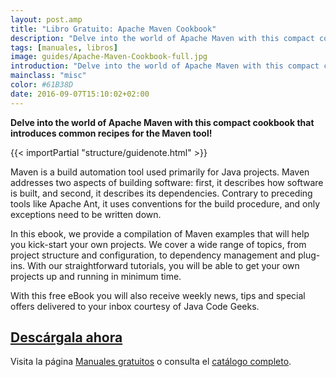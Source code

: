 ```yaml
---
layout: post.amp
title: "Libro Gratuito: Apache Maven Cookbook"
description: "Delve into the world of Apache Maven with this compact cookbook that introduces common recipes for the Maven tool!"
tags: [manuales, libros]
image: guides/Apache-Maven-Cookbook-full.jpg
introduction: "Delve into the world of Apache Maven with this compact cookbook that introduces common recipes for the Maven tool!"
mainclass: "misc"
color: #61B38D
date: 2016-09-07T15:10:02+02:00
---
```


<figure>
   <amp-img on="tap:lightbox1" role="button" tabindex="0" layout="responsive" src="/img/guides/Apache-Maven-Cookbook-centered.jpg" alt="{{ title }}" title="{{ title }}" width="800" height="420">
   </amp-img>
</figure>

__Delve into the world of Apache Maven with this compact cookbook that introduces common recipes for the Maven tool!__

{{< importPartial "structure/guidenote.html" >}}

Maven is a build automation tool used primarily for Java projects. Maven addresses two aspects of building software: first, it describes how software is built, and second, it describes its dependencies. Contrary to preceding tools like Apache Ant, it uses conventions for the build procedure, and only exceptions need to be written down.

<!--more-->

In this ebook, we provide a compilation of Maven examples that will help you kick-start your own projects. We cover a wide range of topics, from project structure and configuration, to dependency management and plug-ins. With our straightforward tutorials, you will be able to get your own projects up and running in minimum time.

With this free eBook you will also receive weekly news, tips and special offers delivered to your inbox courtesy of Java Code Geeks.

<div class="button-post">
  <h2><a href="http://bashyc-blogspot.tradepub.com/c/pubRD.mpl?sr=oc&_t=oc:&qf=w_java30" target="_blank">Descárgala ahora</a></h2>
</div>

Visita la página [Manuales gratuitos][1] o consulta el [catálogo completo][2].

[1]: https://elbauldelprogramador.com/manuales-gratuitos/
[2]: http://elbauldelprogramador.tradepub.com/category/information-technology/1207/ "Catálogo completo de Guías gratuítas "
